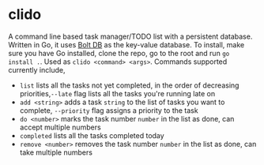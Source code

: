 # clido
A command line based task manager/TODO list with a persistent database. Written in Go, it uses [Bolt DB](https://github.com/boltdb/bolt) as the key-value database.
To install, make sure you have Go installed, clone the repo, go to the root and run `go install .`. Used as `clido <command> <args>`.
 Commands supported currently include,
- `list` lists all the tasks not yet completed, in the order of decreasing priorities,`--late` flag lists all the tasks you're running late on
- `add <string>` adds a task `string` to the list of tasks you want to complete, `--priority` flag assigns a priority to the task
- `do <number>` marks the task number `number` in the list as done, can accept multiple numbers
- `completed` lists all the tasks completed today 
- `remove <number>` removes the task number `number` in the list as done, can take multiple numbers

